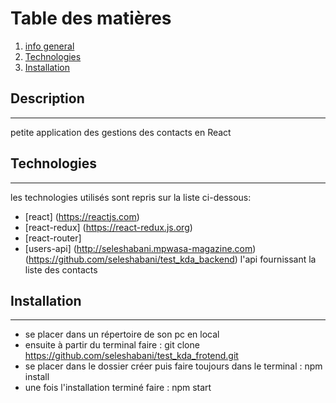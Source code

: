 # Table des matières
1. [info general](#description)
2. [Technologies](#technologies)
3. [Installation](#installation)

## Description
***
petite application des gestions des contacts en React

## Technologies
***
les technologies utilisés sont repris sur la liste ci-dessous:
* [react] (https://reactjs.com)
* [react-redux] (https://react-redux.js.org)
* [react-router]
* [users-api] (http://seleshabani.mpwasa-magazine.com) (https://github.com/seleshabani/test_kda_backend) l'api fournissant la liste des contacts

## Installation
***
* se placer dans un répertoire de son pc en local
* ensuite à partir du terminal faire : git clone https://github.com/seleshabani/test_kda_frotend.git
* se placer dans le dossier créer puis faire toujours dans le terminal : npm install
* une fois l'installation terminé faire : npm start
